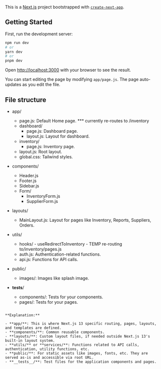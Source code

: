This is a [Next.js](https://nextjs.org/) project bootstrapped with [`create-next-app`](https://github.com/vercel/next.js/tree/canary/packages/create-next-app).

## Getting Started

First, run the development server:

```bash
npm run dev
# or
yarn dev
# or
pnpm dev
```

Open [http://localhost:3000](http://localhost:3000) with your browser to see the result.

You can start editing the page by modifying `app/page.js`. The page auto-updates as you edit the file.

## File structure

- app/

  - page.js: Default Home page. \*\*\* currently re-routes to /inventory
  - dashboard/
    - page.js: Dashboard page.
    - layout.js: Layout for dashboard.
  - inventory/
    - page.js: Inventory page.
  - layout.js: Root layout.
  - global.css: Tailwind styles.

- components/

  - Header.js
  - Footer.js
  - Sidebar.js
  - Form/
    - InventoryForm.js
    - SupplierForm.js

- layouts/

  - MainLayout.js: Layout for pages like Inventory, Reports, Suppliers, Orders.

- utils/

  - hooks/ - useRedirectToInventory - TEMP re-routing to/inventory/pages.js
  - auth.js: Authentication-related functions.
  - api.js: Functions for API calls.

- public/

  - images/: Images like splash image.

- **tests**/
  - components/: Tests for your components.
  - pages/: Tests for your pages.

```

**Explanation:**

- **app/**: This is where Next.js 13 specific routing, pages, layouts, and templates are defined.
- **components/**: Common reusable components.
- **layouts/**: Custom layout files, if needed outside Next.js 13's built-in layout system.
- **utils/** or **services/**: Functions related to API calls, authentication, utility functions, etc.
- **public/**: For static assets like images, fonts, etc. They are served as-is and accessible via root URL.
- **__tests__/**: Test files for the application components and pages.




```
